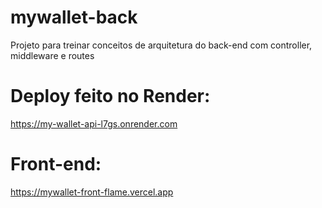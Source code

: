 # mywallet-back
Projeto para treinar conceitos de arquitetura do back-end com controller, middleware e routes

# Deploy feito no Render: 
https://my-wallet-api-l7gs.onrender.com

# Front-end: 
https://mywallet-front-flame.vercel.app
